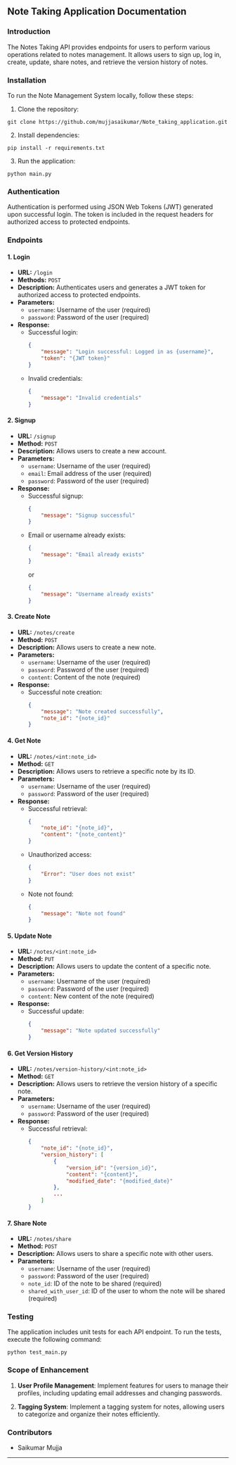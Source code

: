 

## Note Taking Application Documentation

### Introduction

The Notes Taking API provides endpoints for users to perform various operations related to notes management. It allows users to sign up, log in, create, update, share notes, and retrieve the version history of notes.

### Installation

To run the Note Management System locally, follow these steps:

1. Clone the repository:

```
git clone https://github.com/mujjasaikumar/Note_taking_application.git
```

2. Install dependencies:

```
pip install -r requirements.txt
```

3. Run the application:

```
python main.py
```

### Authentication

Authentication is performed using JSON Web Tokens (JWT) generated upon successful login. The token is included in the request headers for authorized access to protected endpoints.

### Endpoints

#### 1. Login

- **URL:** `/login`
- **Methods:** `POST`
- **Description:** Authenticates users and generates a JWT token for authorized access to protected endpoints.
- **Parameters:**
  - `username`: Username of the user (required)
  - `password`: Password of the user (required)
- **Response:**
  - Successful login:
    ```json
    {
        "message": "Login successful: Logged in as {username}",
        "token": "{JWT token}"
    }
    ```
  - Invalid credentials:
    ```json
    {
        "message": "Invalid credentials"
    }
    ```

#### 2. Signup

- **URL:** `/signup`
- **Method:** `POST`
- **Description:** Allows users to create a new account.
- **Parameters:**
  - `username`: Username of the user (required)
  - `email`: Email address of the user (required)
  - `password`: Password of the user (required)
- **Response:**
  - Successful signup:
    ```json
    {
        "message": "Signup successful"
    }
    ```
  - Email or username already exists:
    ```json
    {
        "message": "Email already exists"
    }
    ```
    or
    ```json
    {
        "message": "Username already exists"
    }
    ```

#### 3. Create Note

- **URL:** `/notes/create`
- **Method:** `POST`
- **Description:** Allows users to create a new note.
- **Parameters:**
  - `username`: Username of the user (required)
  - `password`: Password of the user (required)
  - `content`: Content of the note (required)
- **Response:**
  - Successful note creation:
    ```json
    {
        "message": "Note created successfully",
        "note_id": "{note_id}"
    }
    ```

#### 4. Get Note

- **URL:** `/notes/<int:note_id>`
- **Method:** `GET`
- **Description:** Allows users to retrieve a specific note by its ID.
- **Parameters:**
  - `username`: Username of the user (required)
  - `password`: Password of the user (required)
- **Response:**
  - Successful retrieval:
    ```json
    {
        "note_id": "{note_id}",
        "content": "{note_content}"
    }
    ```
  - Unauthorized access:
    ```json
    {
        "Error": "User does not exist"
    }
    ```
  - Note not found:
    ```json
    {
        "message": "Note not found"
    }
    ```

#### 5. Update Note

- **URL:** `/notes/<int:note_id>`
- **Method:** `PUT`
- **Description:** Allows users to update the content of a specific note.
- **Parameters:**
  - `username`: Username of the user (required)
  - `password`: Password of the user (required)
  - `content`: New content of the note (required)
- **Response:**
  - Successful update:
    ```json
    {
        "message": "Note updated successfully"
    }
    ```

#### 6. Get Version History

- **URL:** `/notes/version-history/<int:note_id>`
- **Method:** `GET`
- **Description:** Allows users to retrieve the version history of a specific note.
- **Parameters:**
  - `username`: Username of the user (required)
  - `password`: Password of the user (required)
- **Response:**
  - Successful retrieval:
    ```json
    {
        "note_id": "{note_id}",
        "version_history": [
            {
                "version_id": "{version_id}",
                "content": "{content}",
                "modified_date": "{modified_date}"
            },
            ...
        ]
    }
    ```

#### 7. Share Note

- **URL:** `/notes/share`
- **Method:** `POST`
- **Description:** Allows users to share a specific note with other users.
- **Parameters:**
  - `username`: Username of the user (required)
  - `password`: Password of the user (required)
  - `note_id`: ID of the note to be shared (required)
  - `shared_with_user_id`: ID of the user to whom the note will be shared (required)


### Testing

The application includes unit tests for each API endpoint. To run the tests, execute the following command:

```
python test_main.py
```

### Scope of Enhancement

1. **User Profile Management**: Implement features for users to manage their profiles, including updating email addresses and changing passwords.

2. **Tagging System**: Implement a tagging system for notes, allowing users to categorize and organize their notes efficiently.


### Contributors

- Saikumar Mujja
---
